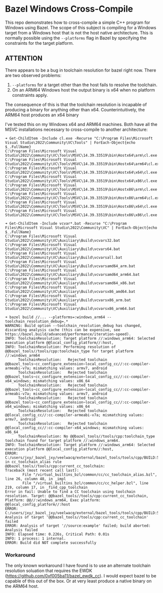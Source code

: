 # Bazel Windows Cross-Compile

This repo demonstrates how to cross-compile a simple C++ program for Windows using Bazel. The scope
of this subject is compiling for a Windows target from a Windows host that is not the host native
architecture. This is normally possible using the `--platforms` flag in Bazel by specifying the
constraints for the target platform.

## ATTENTION

There appears to be a bug in toolchain resolution for bazel right now. There are two observed
problems:

1. `--platforms` for a target other than the host fails to resolve the toolchain.
2. On an ARM64 Windows host the output binary is x64 when no platform constraints apply.

The consequence of this is that the toolchain resolution is incapable of producing a binary for
anything other than x64. Counterintuitively, the ARM64 host produces an x64 binary

I've tested this on my Windows x64 and ARM64 machines. Both have all the MSVC installations
necessary to cross-compile to another architecture:

```shell
➜ Get-ChildItem -Include cl.exe -Recurse "C:\Program Files\Microsoft Visual Studio\2022\Community\VC\Tools" | ForEach-Object{echo $_.FullName}
C:\Program Files\Microsoft Visual Studio\2022\Community\VC\Tools\MSVC\14.39.33519\bin\Hostx64\arm\cl.exe
C:\Program Files\Microsoft Visual Studio\2022\Community\VC\Tools\MSVC\14.39.33519\bin\Hostx64\arm64\cl.exe
C:\Program Files\Microsoft Visual Studio\2022\Community\VC\Tools\MSVC\14.39.33519\bin\Hostx64\x64\cl.exe
C:\Program Files\Microsoft Visual Studio\2022\Community\VC\Tools\MSVC\14.39.33519\bin\Hostx64\x86\cl.exe
C:\Program Files\Microsoft Visual Studio\2022\Community\VC\Tools\MSVC\14.39.33519\bin\Hostx86\arm\cl.exe
C:\Program Files\Microsoft Visual Studio\2022\Community\VC\Tools\MSVC\14.39.33519\bin\Hostx86\arm64\cl.exe
C:\Program Files\Microsoft Visual Studio\2022\Community\VC\Tools\MSVC\14.39.33519\bin\Hostx86\x64\cl.exe
C:\Program Files\Microsoft Visual Studio\2022\Community\VC\Tools\MSVC\14.39.33519\bin\Hostx86\x86\cl.exe

➜ Get-ChildItem -Include vcvar*.bat -Recurse "C:\Program Files\Microsoft Visual Studio\2022\Community\VC" | ForEach-Object{echo $_.FullName}
C:\Program Files\Microsoft Visual Studio\2022\Community\VC\Auxiliary\Build\vcvars32.bat
C:\Program Files\Microsoft Visual Studio\2022\Community\VC\Auxiliary\Build\vcvars64.bat
C:\Program Files\Microsoft Visual Studio\2022\Community\VC\Auxiliary\Build\vcvarsall.bat
C:\Program Files\Microsoft Visual Studio\2022\Community\VC\Auxiliary\Build\vcvarsamd64_arm.bat
C:\Program Files\Microsoft Visual Studio\2022\Community\VC\Auxiliary\Build\vcvarsamd64_arm64.bat
C:\Program Files\Microsoft Visual Studio\2022\Community\VC\Auxiliary\Build\vcvarsamd64_x86.bat
C:\Program Files\Microsoft Visual Studio\2022\Community\VC\Auxiliary\Build\vcvarsx86_amd64.bat
C:\Program Files\Microsoft Visual Studio\2022\Community\VC\Auxiliary\Build\vcvarsx86_arm.bat
C:\Program Files\Microsoft Visual Studio\2022\Community\VC\Auxiliary\Build\vcvarsx86_arm64.bat
```

```shell
➜ bazel build //... --platforms=:windows_arm64 --toolchain_resolution_debug=.*
WARNING: Build option --toolchain_resolution_debug has changed, discarding analysis cache (this can be expensive, see https://bazel.build/advanced/performance/iteration-speed).
INFO: ToolchainResolution: Target platform //:windows_arm64: Selected execution platform @@local_config_platform//:host,
INFO: ToolchainResolution: Performing resolution of @@bazel_tools//tools/cpp:toolchain_type for target platform //:windows_arm64
      ToolchainResolution:   Rejected toolchain @@bazel_tools~cc_configure_extension~local_config_cc//:cc-compiler-armeabi-v7a; mismatching values: armv7, android
      ToolchainResolution:   Rejected toolchain @@bazel_tools~cc_configure_extension~local_config_cc//:cc-compiler-x64_windows; mismatching values: x86_64
      ToolchainResolution:   Rejected toolchain @@bazel_tools~cc_configure_extension~local_config_cc//:cc-compiler-armeabi-v7a; mismatching values: armv7, android
      ToolchainResolution:   Rejected toolchain @@bazel_tools~cc_configure_extension~local_config_cc//:cc-compiler-x64_windows; mismatching values: x86_64
      ToolchainResolution:   Rejected toolchain @@local_config_cc//:cc-compiler-armeabi-v7a; mismatching values: armv7, android
      ToolchainResolution:   Rejected toolchain @@local_config_cc//:cc-compiler-x64_windows; mismatching values: x86_64
      ToolchainResolution: No @@bazel_tools//tools/cpp:toolchain_type toolchain found for target platform //:windows_arm64.
INFO: ToolchainResolution: Target platform //:windows_arm64: Selected execution platform @@local_config_platform//:host,
ERROR: C:/users/jxy/_bazel_jxy/veelwacq/external/bazel_tools/tools/cpp/BUILD:58:19: in cc_toolchain_alias rule @@bazel_tools//tools/cpp:current_cc_toolchain:
Traceback (most recent call last):
        File "/virtual_builtins_bzl/common/cc/cc_toolchain_alias.bzl", line 26, column 48, in _impl
        File "/virtual_builtins_bzl/common/cc/cc_helper.bzl", line 219, column 17, in _find_cpp_toolchain
Error in fail: Unable to find a CC toolchain using toolchain resolution. Target: @@bazel_tools//tools/cpp:current_cc_toolchain, Platform: @@//:windows_arm64, Exec platform: @@local_config_platform//:host
ERROR: C:/users/jxy/_bazel_jxy/veelwacq/external/bazel_tools/tools/cpp/BUILD:58:19: Analysis of target '@@bazel_tools//tools/cpp:current_cc_toolchain' failed
ERROR: Analysis of target '//source:example' failed; build aborted: Analysis failed
INFO: Elapsed time: 0.226s, Critical Path: 0.01s
INFO: 1 process: 1 internal.
ERROR: Build did NOT complete successfully
```

### Workaround

The only known workaround I have found is to use an alternate toolchain resolution soluation that
requires the EWDK (https://github.com/0xf005ba11/bazel_ewdk_cc). I would expect bazel to be capable
of this out of the box. Or at very least produce a native binary on the ARM64 host.
